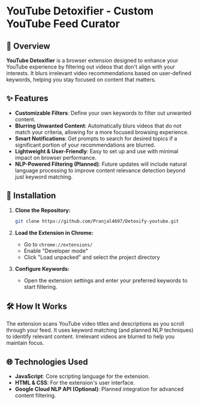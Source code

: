 # YouTube Detoxifier - Custom YouTube Feed Curator

## 🌟 Overview

**YouTube Detoxifier** is a browser extension designed to enhance your YouTube experience by filtering out videos that don't align with your interests. It blurs irrelevant video recommendations based on user-defined keywords, helping you stay focused on content that matters.

## ✨ Features

- **Customizable Filters**: Define your own keywords to filter out unwanted content.
- **Blurring Unwanted Content**: Automatically blurs videos that do not match your criteria, allowing for a more focused browsing experience.
- **Smart Notifications**: Get prompts to search for desired topics if a significant portion of your recommendations are blurred.
- **Lightweight & User-Friendly**: Easy to set up and use with minimal impact on browser performance.
- **NLP-Powered Filtering (Planned)**: Future updates will include natural language processing to improve content relevance detection beyond just keyword matching.

## 🚀 Installation

1. **Clone the Repository:**
    ```bash
    git clone https://github.com/Pranjal4697/Detoxify-youtube.git
    ```

2. **Load the Extension in Chrome:**
    - Go to `chrome://extensions/`
    - Enable "Developer mode"
    - Click "Load unpacked" and select the project directory

3. **Configure Keywords:**
    - Open the extension settings and enter your preferred keywords to start filtering.

## 🛠️ How It Works

The extension scans YouTube video titles and descriptions as you scroll through your feed. It uses keyword matching (and planned NLP techniques) to identify relevant content. Irrelevant videos are blurred to help you maintain focus.

## 🌐 Technologies Used

- **JavaScript**: Core scripting language for the extension.
- **HTML & CSS**: For the extension's user interface.
- **Google Cloud NLP API (Optional)**: Planned integration for advanced content filtering.

  
